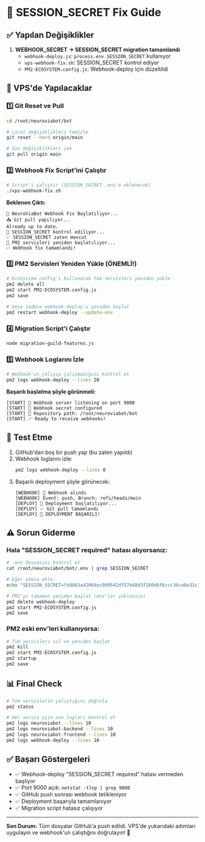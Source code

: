 # 🔐 SESSION_SECRET Fix Guide

## ✅ Yapılan Değişiklikler

1. **WEBHOOK_SECRET → SESSION_SECRET migration tamamlandı**
   - `webhook-deploy.js`: `process.env.SESSION_SECRET` kullanıyor
   - `vps-webhook-fix.sh`: SESSION_SECRET kontrol ediyor
   - `PM2-ECOSYSTEM.config.js`: Webhook-deploy için düzeltildi

## 🚀 VPS'de Yapılacaklar

### 1️⃣ Git Reset ve Pull
```bash
cd /root/neuroviabot/bot

# Local değişiklikleri temizle
git reset --hard origin/main

# Son değişiklikleri çek
git pull origin main
```

### 2️⃣ Webhook Fix Script'ini Çalıştır
```bash
# Script'i çalıştır (SESSION_SECRET .env'e eklenecek)
./vps-webhook-fix.sh
```

**Beklenen Çıktı:**
```
🔧 NeuroViaBot Webhook Fix Başlatılıyor...
📥 Git pull yapılıyor...
Already up to date.
🔐 SESSION_SECRET kontrol ediliyor...
✅ SESSION_SECRET zaten mevcut
🔄 PM2 servisleri yeniden başlatılıyor...
✅ Webhook fix tamamlandı!
```

### 3️⃣ PM2 Servisleri Yeniden Yükle (ÖNEMLİ!)
```bash
# Ecosystem config'i kullanarak tüm servisleri yeniden yükle
pm2 delete all
pm2 start PM2-ECOSYSTEM.config.js
pm2 save

# Veya sadece webhook-deploy'u yeniden başlat
pm2 restart webhook-deploy --update-env
```

### 4️⃣ Migration Script'i Çalıştır
```bash
node migration-guild-features.js
```

### 5️⃣ Webhook Loglarını İzle
```bash
# Webhook'un çalışıp çalışmadığını kontrol et
pm2 logs webhook-deploy --lines 20
```

**Başarılı başlatma şöyle görünmeli:**
```
[START] 🎯 Webhook server listening on port 9000
[START] 🔐 Webhook secret configured
[START] 📁 Repository path: /root/neuroviabot/bot
[START] ✅ Ready to receive webhooks!
```

## 🧪 Test Etme

1. GitHub'dan boş bir push yap (bu zaten yapıldı)
2. Webhook loglarını izle:
   ```bash
   pm2 logs webhook-deploy --lines 0
   ```
3. Başarılı deployment şöyle görünecek:
   ```
   [WEBHOOK] 📨 Webhook alındı
   [WEBHOOK] Event: push, Branch: refs/heads/main
   [DEPLOY] 🚀 Deployment başlatılıyor...
   [DEPLOY] ✅ Git pull tamamlandı
   [DEPLOY] 🎉 DEPLOYMENT BAŞARILI!
   ```

## ⚠️ Sorun Giderme

### Hala "SESSION_SECRET required" hatası alıyorsanız:

```bash
# .env dosyasını kontrol et
cat /root/neuroviabot/bot/.env | grep SESSION_SECRET

# Eğer yoksa ekle:
echo "SESSION_SECRET=fdd863a42064ec909542df57b48d3f160d6f6ccc36ce8e31c303d480e1f03186" >> /root/neuroviabot/bot/.env

# PM2'yi tamamen yeniden başlat (env'ler yüklensin)
pm2 delete webhook-deploy
pm2 start PM2-ECOSYSTEM.config.js
pm2 save
```

### PM2 eski env'leri kullanıyorsa:

```bash
# Tüm servisleri sil ve yeniden başlat
pm2 kill
pm2 start PM2-ECOSYSTEM.config.js
pm2 startup
pm2 save
```

## 📊 Final Check

```bash
# Tüm servislerin çalıştığını doğrula
pm2 status

# Her servis için son logları kontrol et
pm2 logs neuroviabot --lines 10
pm2 logs neuroviabot-backend --lines 10
pm2 logs neuroviabot-frontend --lines 10
pm2 logs webhook-deploy --lines 10
```

## ✅ Başarı Göstergeleri

- ✅ Webhook-deploy "SESSION_SECRET required" hatası vermeden başlıyor
- ✅ Port 9000 açık: `netstat -tlnp | grep 9000`
- ✅ GitHub push sonrası webhook tetikleniyor
- ✅ Deployment başarıyla tamamlanıyor
- ✅ Migration script hatasız çalışıyor

---

**Son Durum:** Tüm dosyalar GitHub'a push edildi. VPS'de yukarıdaki adımları uygulayın ve webhook'un çalıştığını doğrulayın! 🎯

